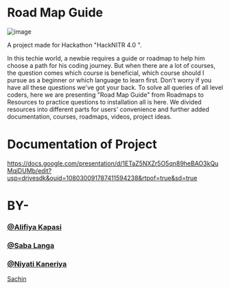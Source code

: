 # Road Map Guide

![image](inedx.png)

A project made for Hackathon "HackNITR 4.0 ".

In this techie world, a newbie requires a guide or roadmap to help him choose a path for his coding journey. But when there are a lot of courses, the question comes which course is beneficial, which course should I pursue as a beginner or which language to learn first. Don't worry if you have all these questions we've got your back. To solve all queries of all level coders, here we are presenting "Road Map Guide" from Roadmaps to Resources to practice questions to installation all is here. We divided resources into different parts for users' convenience and further added documentation, courses, roadmaps, videos, project ideas.
# Documentation of Project 
https://docs.google.com/presentation/d/1ETaZ5NXZr5O5qn89heBAO3kQuMqjDUMb/edit?usp=drivesdk&ouid=108030091787411594238&rtpof=true&sd=true
# BY-
###    [@Alifiya Kapasi](https://github.com/alifiyakapasi07)
###    [@Saba Langa](https://github.com/sabalanga06)
###    [@Niyati Kaneriya](https://github.com/Niyati3012)
[Sachin](https://github.com/sachin027)
